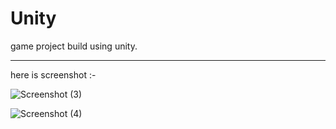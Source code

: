 # Unity

game project build using unity.

----------------------------------------
here is screenshot :-


![Screenshot (3)](https://user-images.githubusercontent.com/32616992/76381834-a5625180-637c-11ea-8e17-c240f78f3fe3.png)


![Screenshot (4)](https://user-images.githubusercontent.com/32616992/76381970-1c97e580-637d-11ea-8b65-6f06377b37ce.png)



